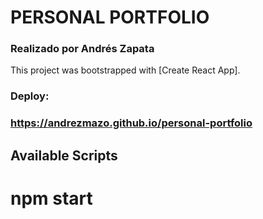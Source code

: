 
# PERSONAL PORTFOLIO

### Realizado por Andrés Zapata


This project was bootstrapped with [Create React App].

### Deploy: 
### https://andrezmazo.github.io/personal-portfolio

## Available Scripts

# npm start
